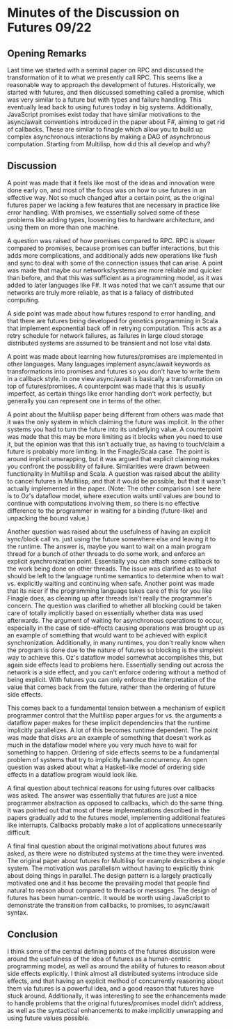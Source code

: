 # Minutes of the Discussion on Futures 09/22

## Opening Remarks

Last time we started with a seminal paper on RPC and discussed the transformation of it to what we presently call RPC. This seems like a reasonable way to approach the development of futures. Historically, we started with futures, and then discussed something called a promise, which was very similar to a future but with types and failure handling. This eventually lead back to using futures today in big systems. Additionally, JavaScript promises exist today that have similar motivations to the async/await conventions introduced in the paper about F#, aiming to get rid of callbacks. These are similar to finagle which allow you to build up complex asynchronous interactions by making a DAG of asynchronous computation. Starting from Multilisp, how did this all develop and why?

## Discussion

A point was made that it feels like most of the ideas and innovation were done early on, and most of the focus was on how to use futures in an effective way. Not so much changed after a certain point, as the original futures paper we lacking a few features that are necessary in practice like error handling. With promises, we essentially solved some of these problems like adding types, loosening ties to hardware architecture, and using them on more than one machine.

A question was raised of how promises compared to RPC. RPC is slower compared to promises, because promises can buffer interactions, but this adds more complications, and additionally adds new operations like flush and sync to deal with some of the connection issues that can arise. A point was made that maybe our networks/systems are more reliable and quicker than before, and that this was sufficient as a programming model, as it was added to later languages like F#. It was noted that we can't assume that our networks are truly more reliable, as that is a fallacy of distributed computing.

A side point was made about how futures respond to error handling, and that there are futures being developed for genetics programming in Scala that implement exponential back off in retrying computation. This acts as a retry schedule for network failures, as failures in large cloud storage distributed systems are assumed to be transient and not lose vital data.

A point was made about learning how futures/promises are implemented in other languages. Many languages implement async/await keywords as transformations into promises and futures so you don't have to write them in a callback style. In one view async/await is basically a transformation on top of futures/promises. A counterpoint was made that this is usually imperfect, as certain things like error handling don't work perfectly, but generally you can represent one in terms of the other.

A point about the Multilisp paper being different from others was made that it was the only system in which claiming the future was implicit. In the other systems you had to turn the future into its underlying value. A counterpoint was made that this may be more limiting as it blocks when you need to use it, but the opinion was that this isn’t actually true, as having to touch/claim a future is probably more limiting. In the Finagle/Scala case. The point is around implicit unwrapping, but it was argued that explicit claiming makes you confront the possibility of failure. Similarities were drawn between functionality in Multilisp and Scala. A question was raised about the ability to cancel futures in Multilisp, and that it would be possible, but that it wasn't actually implemented in the paper. (Note: The other comparison I see here is to Oz's dataflow model, where execution waits until values are bound to continue with computations involving them, so there is no effective difference to the programmer in waiting for a binding (future-like) and unpacking the bound value.)

Another question was raised about the usefulness of having an explicit sync/block call vs. just using the future somewhere else and leaving it to the runtime. The answer is, maybe you want to wait on a main program thread for a bunch of other threads to do some work, and enforce an explicit synchronization point. Essentially you can attach some callback to the work being done on other threads. The issue was clarified as to what should be left to the language runtime semantics to determine when to wait vs. explicitly waiting and continuing when safe. Another point was made that its nicer if the programming language takes care of this for you like Finagle does, as cleaning up after threads isn't really the programmer's concern. The question was clarified to whether all blocking could be taken care of totally implicitly based on essentially whether data was used afterwards. The argument of waiting for asynchronous operations to occur, especially in the case of side-effects causing operations was brought up as an example of something that would want to be achieved with explicit synchronization. Additionally, in many runtimes, you don't really know when the program is done due to the nature of futures so blocking is the simplest way to achieve this. Oz's dataflow model somewhat accomplishes this, but again side effects lead to problems here. Essentially sending out across the network is a side effect, and you can't enforce ordering without a method of being explicit. With futures you can only enforce the interpretation of the value that comes back from the future, rather than the ordering of future side effects.

This comes back to a fundamental tension between a mechanism of explicit programmer control that the Multilisp paper argues for vs. the arguments a dataflow paper makes for these implicit dependencies that the runtime implicitly parallelizes. A lot of this becomes runtime dependent. The point was made that disks are an example of something that doesn't work as much in the dataflow model where you very much have to wait for something to happen. Ordering of side effects seems to be a fundamental problem of systems that try to implicitly handle concurrency. An open question was asked about what a Haskell-like model of ordering side effects in a dataflow program would look like.

A final question about technical reasons for using futures over callbacks was asked. The answer was essentially that futures are just a nice programmer abstraction as opposed to callbacks, which do the same thing. It was pointed out that most of these implementations described in the papers gradually add to the futures model, implementing additional features like interrupts. Callbacks probably make a lot of applications unnecessarily difficult.

A final final question about the original motivations about futures was asked, as there were no distributed systems at the time they were invented. The original paper about futures for Multilisp for example describes a single system. The motivation was parallelism without having to explicitly think about doing things in parallel. The design pattern is a largely practically motivated one and it has become the prevailing model that people find natural to reason about compared to threads or messages. The design of futures has been human-centric. It would be worth using JavaScript to demonstrate the transition from callbacks, to promises, to async/await syntax.

## Conclusion

I think some of the central defining points of the futures discussion were around the usefulness of the idea of futures as a human-centric programming model, as well as around the ability of futures to reason about side effects explicitly. I think almost all distributed systems introduce side effects, and that having an explicit method of concurrently reasoning about them via futures is a powerful idea, and a good reason that futures have stuck around. Additionally, it was interesting to see the enhancements made to handle problems that the original futures/promises model didn’t address, as well as the syntactical enhancements to make implicitly unwrapping and using future values possible.
